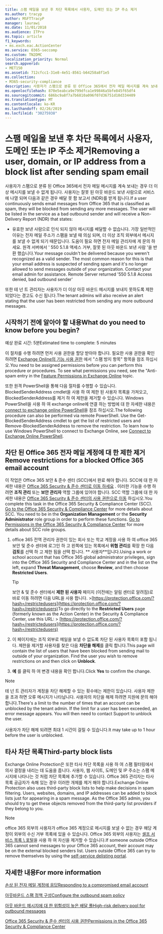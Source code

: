 ```yaml
---
title: 스팸 메일을 보낸 후 차단 목록에서 사용자, 도메인 또는 IP 주소 제거
ms.author: tracyp
author: MSFTTracyP
manager: laurawi
ms.date: 11/01/2018
ms.audience: ITPro
ms.topic: article
f1_keywords:
- ms.exch.eac.ActionCenter
ms.service: O365-seccomp
ms.custom: TN2DMC
localization_priority: Normal
search.appverid:
- MET150
ms.assetid: 712cfcc1-31e8-4e51-8561-b64258a8f1e5
ms.collection:
- M365-security-compliance
description: 사용자가 스팸으로 분류 된 Office 365에서 전자 메일 메시지를 계속 보내는 경우 더 이상 메시지를 보낼 수 없게 됩니다.
ms.openlocfilehash: 870e5eabca9e799dfca1e99846a5bfe845f65df4
ms.sourcegitcommit: 686bc9a8f7a7b6810a096f07d36751d10d334409
ms.translationtype: MT
ms.contentlocale: ko-KR
ms.lasthandoff: 02/26/2019
ms.locfileid: "30275938"
---
```

# <a name="removing-a-user-domain-or-ip-address-from-a-block-list-after-sending-spam-email"></a><span data-ttu-id="5cc77-103">스팸 메일을 보낸 후 차단 목록에서 사용자, 도메인 또는 IP 주소 제거</span><span class="sxs-lookup"><span data-stu-id="5cc77-103">Removing a user, domain, or IP address from a block list after sending spam email</span></span>

<span data-ttu-id="5cc77-p101">사용자가 스팸으로 분류 된 Office 365에서 전자 메일 메시지를 계속 보내는 경우 더 이상 메시지를 보낼 수 없게 됩니다. 사용자는 잘못 된 아웃 바운드 보낸 사람으로 서비스에 나열 되며 다음과 같은 경우 배달 못 함 보고서 (NDR)를 받게 됩니다.</span><span class="sxs-lookup"><span data-stu-id="5cc77-p101">If a user continuously sends email messages from Office 365 that is classified as spam, they will be blocked from sending any more messages. The user will be listed in the service as a bad outbound sender and will receive a Non-Delivery Report (NDR) that states:</span></span>

- <span data-ttu-id="5cc77-p102">유효한 보낸 사람으로 인식 되지 않아 메시지를 배달할 수 없습니다. 가장 일반적인 이유는 전자 메일 주소가 스팸을 보낼 때 의심 되며, 더 이상 조직 외부에서 메시지를 보낼 수 없게 되기 때문입니다. 도움이 필요 하면 전자 메일 관리자에 게 문의 하세요.  원격 서버에서 ' 550 5.1.8 액세스 거부, 잘못 된 아웃 바운드 보낸 사람 '을 반환 했습니다.</span><span class="sxs-lookup"><span data-stu-id="5cc77-p102">Your message couldn't be delivered because you weren't recognized as a valid sender. The most common reason for this is that your email address is suspected of sending spam and it's no longer allowed to send messages outside of your organization. Contact your email admin for assistance.  Remote Server returned '550 5.1.8 Access denied, bad outbound sender'</span></span>

<span data-ttu-id="5cc77-110">또한 테 넌 트 관리자는 사용자가 더 이상 아웃 바운드 메시지를 보내지 못하도록 제한 되었다는 경고도 수신 됩니다.</span><span class="sxs-lookup"><span data-stu-id="5cc77-110">The tenant admins will also receive an alert stating that the user has been restricted from sending any more outbound messages.</span></span>

## <a name="what-do-you-need-to-know-before-you-begin"></a><span data-ttu-id="5cc77-111">시작하기 전에 알아야 할 내용</span><span class="sxs-lookup"><span data-stu-id="5cc77-111">What do you need to know before you begin?</span></span>
<span data-ttu-id="5cc77-112"><a name="sectionSection0"> </a></span><span class="sxs-lookup"><span data-stu-id="5cc77-112"></span></span>

<span data-ttu-id="5cc77-113">예상 완료 시간: 5분</span><span class="sxs-lookup"><span data-stu-id="5cc77-113">Estimated time to complete: 5 minutes</span></span>
  
<span data-ttu-id="5cc77-p103">이 절차를 수행 하려면 먼저 사용 권한을 할당 받아야 합니다. 필요한 사용 권한을 확인 하려면 [Exchange Online의 기능 사용 권한](http://technet.microsoft.com/library/15073ce1-0917-403b-8839-02a2ebc96e16.aspx) 에서 "스팸 방지 항목" 항목을 참조 하십시오.</span><span class="sxs-lookup"><span data-stu-id="5cc77-p103">You need to be assigned permissions before you can perform this procedure or procedures. To see what permissions you need, see the "Anti-spam entry in the [Feature Permissions in Exchange Online](http://technet.microsoft.com/library/15073ce1-0917-403b-8839-02a2ebc96e16.aspx) topic.</span></span>

<span data-ttu-id="5cc77-p104">또한 원격 PowerShell을 통해 다음 절차를 수행할 수 있습니다. BlockedSenderAddress cmdlet을 사용 하 여 제한 된 사용자 목록을 가져오고, BlockedSenderAddress를 제거 하 여 제한을 제거할 수 있습니다. Windows PowerShell을 사용 하 여 exchange online에 연결 하는 방법에 대 한 자세한 내용은 [connect to exchange online PowerShell](https://go.microsoft.com/fwlink/p/?linkid=396554)을 참조 하십시오.</span><span class="sxs-lookup"><span data-stu-id="5cc77-p104">The following procedure can also be performed via remote PowerShell. Use the Get-BlockedSenderAddress cmdlet to get the list of restricted users and Remove-BlockedSenderAddress to remove the restriction. To learn how to use Windows PowerShell to connect to Exchange Online, see [Connect to Exchange Online PowerShell](https://go.microsoft.com/fwlink/p/?linkid=396554).</span></span>

## <a name="remove-restrictions-for-a-blocked-office-365-email-account"></a><span data-ttu-id="5cc77-119">차단 된 Office 365 전자 메일 계정에 대 한 제한 제거</span><span class="sxs-lookup"><span data-stu-id="5cc77-119">Remove restrictions for a blocked Office 365 email account</span></span>

<span data-ttu-id="5cc77-p105">이 작업은 Office 365 보안 & 준수 센터 (SCC)에서 완료 해야 합니다. SCC에 대 한 자세한 내용은 [Office 365 Security & 준수 센터로 이동 하세요](go-to-the-securitycompliance-center.md) . 이러한 기능을 수행 하려면 **조직 관리** 또는 **보안 관리자** 역할 그룹에 있어야 합니다. SCC 역할 그룹에 대 한 자세한 내용은 [Office 365 Security & 준수 센터의 사용 권한으로 이동](permissions-in-the-security-and-compliance-center.md) 하십시오.</span><span class="sxs-lookup"><span data-stu-id="5cc77-p105">You complete this task in the Office 365 Security & Compliance Center (SCC). [Go to the Office 365 Security & Compliance Center](go-to-the-securitycompliance-center.md) for more details about SCC. You need to be in the **Organization Management** or the **Security Administrator** role group in order to perform these functions. [Go to Permissions in the Office 365 Security & Compliance Center](permissions-in-the-security-and-compliance-center.md) for more details about SCC role groups.</span></span>

1. <span data-ttu-id="5cc77-124">office 365 전역 관리자 권한이 있는 회사 또는 학교 계정을 사용 하 여 office 365 보안 및 준수 센터에 로그인 하 고 왼쪽에 있는 목록에서 **위협 관리**를 확장 한 다음 **검토**를 선택 하 고 제한 됨을 선택 합니다. \*\* 사용자\*\*입니다.</span><span class="sxs-lookup"><span data-stu-id="5cc77-124">Using a work or school account that has Office 365 global administrator privileges, sign into the Office 365 Security and Compliance Center and in the list on the left, expand **Threat Management**, choose **Review**, and then choose **Restricted Users**.</span></span>
    
    > [!TIP]
    > <span data-ttu-id="5cc77-125">보안 &amp; 및 준수 센터에서 **제한 된 사용자** 페이지 (이전에는 알림 센터로 알려짐)로 바로 이동 하려면 다음 URL을 사용 합니다. >[https://protection.office.com/?hash=/restrictedusers](https://protection.office.com/?hash=/restrictedusers)</span><span class="sxs-lookup"><span data-stu-id="5cc77-125">To go directly to the **Restricted Users** page (formerly known as the Action Center) in the Security &amp; Compliance Center, use this URL: > [https://protection.office.com/?hash=/restrictedusers](https://protection.office.com/?hash=/restrictedusers)</span></span>

2. <span data-ttu-id="5cc77-p106">이 페이지에는 조직 외부로 메일을 보낼 수 없도록 차단 된 사용자 목록이 포함 됩니다.  제한을 제거할 사용자를 찾은 다음 **차단을 해제**를 클릭 합니다.</span><span class="sxs-lookup"><span data-stu-id="5cc77-p106">This page will contain the list of users that have been blocked from sending mail to outside of your organization.  Find the user you wish to remove restrictions on and then click on **Unblock**.</span></span>

3. <span data-ttu-id="5cc77-128">**예** 를 클릭 하 여 변경 내용을 확인 합니다.</span><span class="sxs-lookup"><span data-stu-id="5cc77-128">Click **Yes** to confirm the change.</span></span> 
    
> [!NOTE]
> <span data-ttu-id="5cc77-p107">테 넌 트 관리자가 계정을 차단 해제할 수 있는 횟수에는 제한이 있습니다. 사용자 제한을 초과 하면 오류 메시지가 나타납니다. 사용자의 차단을 해제 하려면 지원에 문의 해야 합니다.</span><span class="sxs-lookup"><span data-stu-id="5cc77-p107">There's a limit to the number of times that an account can be unblocked by the tenant admin. If the limit for a user has been exceeded, an error message appears. You will then need to contact Support to unblock the user.</span></span><br/><br/> <span data-ttu-id="5cc77-131">사용자가 차단 해제 되려면 최대 1 시간이 걸릴 수 있습니다.</span><span class="sxs-lookup"><span data-stu-id="5cc77-131">It may take up to 1 hour before the user is unblocked.</span></span>
  
## <a name="third-party-block-lists"></a><span data-ttu-id="5cc77-132">타사 차단 목록</span><span class="sxs-lookup"><span data-stu-id="5cc77-132">Third-party block lists</span></span>

<span data-ttu-id="5cc77-p108">Exchange Online Protection은 또한 타사 차단 목록을 사용 하 여 스팸 필터링에서 의사 결정을 내리는 데 도움을 줍니다. 사용자, 웹 사이트, 도메인 및 IP 주소는 스팸 메시지에 나타나는 것 처럼 차단 목록에 추가할 수 있습니다. Office 365 관리자는 타사 목록 공급자가 속해 있는 경우 이러한 개체를 제거 해야 합니다.</span><span class="sxs-lookup"><span data-stu-id="5cc77-p108">Exchange Online Protection also uses third-party block lists to help make decisions in spam filtering. Users, websites, domains, and IP addresses can be added to block lists just for appearing in a spam message. As the Office 365 admin, you should try to get these objects removed from the third-party list providers if they belong to you.</span></span>

> [!NOTE]
> <span data-ttu-id="5cc77-p109">office 365 외부의 사용자가 office 365 계정으로 메시지를 보낼 수 없는 경우 해당 계정이 외부의 수신 거부 목록에 있을 수 있습니다. Office 365 외부의 사용자는 [셀프 서비스 목록 \ 포털](https://docs.microsoft.com/en-us/office365/SecurityCompliance/use-the-delist-portal-to-remove-yourself-from-the-office-365-blocked-senders-lis)을 사용 하 여 자신을 제거할 수 있습니다.</span><span class="sxs-lookup"><span data-stu-id="5cc77-p109">If someone outside Office 365 cannot send messages to your Office 365 account, their account may be on the external blocked senders list. Users outside Office 365 can try to remove themselves by using the [self-service delisting portal](https://docs.microsoft.com/en-us/office365/SecurityCompliance/use-the-delist-portal-to-remove-yourself-from-the-office-365-blocked-senders-lis).</span></span> 

## <a name="for-more-information"></a><span data-ttu-id="5cc77-138">자세한 내용</span><span class="sxs-lookup"><span data-stu-id="5cc77-138">For more information</span></span>

[<span data-ttu-id="5cc77-139">손상 된 전자 메일 계정에 응답</span><span class="sxs-lookup"><span data-stu-id="5cc77-139">Responding to a compromised email account</span></span>](responding-to-a-compromised-email-account.md)

[<span data-ttu-id="5cc77-140">아웃바운드 스팸 정책 구성</span><span class="sxs-lookup"><span data-stu-id="5cc77-140">Configure the outbound spam policy</span></span>](configure-the-outbound-spam-policy.md)
  
[<span data-ttu-id="5cc77-141">아웃 바운드 메시지에 대 한 위험성이 높은 배달 풀</span><span class="sxs-lookup"><span data-stu-id="5cc77-141">High-risk delivery pool for outbound messages</span></span>](high-risk-delivery-pool-for-outbound-messages.md)

[<span data-ttu-id="5cc77-142">Office 365 Security & 준수 센터의 사용 권한</span><span class="sxs-lookup"><span data-stu-id="5cc77-142">Permissions in the Office 365 Security & Compliance Center</span></span>](permissions-in-the-security-and-compliance-center.md)

  

